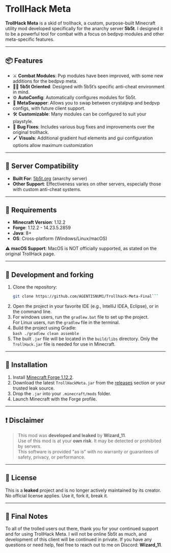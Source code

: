 # TrollHack Meta

**TrollHack Meta** is a skid of trollhack, a custom, purpose-built Minecraft utility mod developed specifically for the anarchy server **5b5t**. I designed it to be a powerful tool for combat with a focus on bedpvp modules and other meta-specific features.

---

## 📦 Features

- ⚔️ **Combat Modules**: Pvp modules have been improved, with some new additions for the bedpvp meta.
- 🕵️‍♂️ **5b5t Oriented**: Designed with 5b5t’s specific anti-cheat environment in mind.
- ⚙️ **AutoConfig**: Automatically configures modules for 5b5t.
- 🔧 **MetaSwapper**: Allows you to swap between crystalpvp and bedpvp configs, with future client support.
- 🛠️ **Customizable**: Many modules can be configured to suit your playstyle.
- 🐞 **Bug Fixes**: Includes various bug fixes and improvements over the original trollhack.
- 🖌️ **Visuals**: Additional gradient hud elements and gui configuration options allow maximum customization
---

## 📍 Server Compatibility

- **Built For**: [5b5t.org](https://5b5t.org) (anarchy server)
- **Other Support**: Effectiveness varies on other servers, especially those with custom anti-cheat systems.
---

## 🧪 Requirements

- **Minecraft Version**: 1.12.2  
- **Forge**: 1.12.2 - 14.23.5.2859  
- **Java**: 8+  
- **OS**: Cross-platform (Windows/Linux/macOS)

⚠️ **macOS Support**: MacOS is NOT officially supported, as stated on the original TrollHack page.

---

## 📸 Development and forking

1. Clone the repository:  
   ```bash
   git clone https://github.com/AGENTISNUM1/Trollhack-Meta-Final```
2. Open the project in your favorite IDE (e.g., IntelliJ IDEA, Eclipse), or in the command line.
3. For windows users, run the `gradlew.bat` file to set up the project.  
   For Linux users, run the `gradlew` file in the terminal.
4. Build the project using Gradle:  
   ```bash ./gradlew clean assemble```
5. The built `.jar` file will be located in the `build/libs` directory. Only the `TrollHack.jar` file is needed for use in Minecraft.

---

## 🚀 Installation

1. Install [Minecraft Forge 1.12.2](https://files.minecraftforge.net/maven/net/minecraftforge/forge/index_1.12.2.html).
2. Download the latest `TrollHackMeta.jar` from the [releases](#) section or your trusted leak source.
3. Drop the `.jar` into your `.minecraft/mods` folder.
4. Launch Minecraft with the Forge profile.

---

## ❗ Disclaimer

> This mod was **developed and leaked** by **Wizard_11**.  
> Use of this mod is at your **own risk**. It may be detected or prohibited by servers.  
> This software is provided "as is" with no warranty or guarantees of safety, privacy, or performance.

---

## 📜 License

This is a **leaked** project and is no longer actively maintained by its creator.  
No official license applies. Use it, fork it, break it.

---

## 📝 Final Notes

To all of the trolled users out there, thank you for your continued support and for using TrollHack Meta. I will not be online 5b5t as much, and development of this client will be continued in private. If you have any questions or need help, feel free to reach out to me on Discord: **Wizard_11**. 

